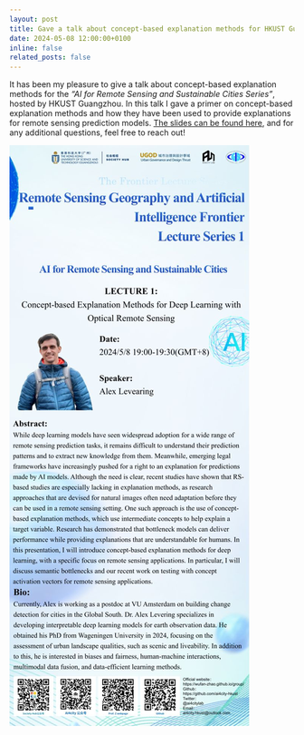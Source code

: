 ```yaml
---
layout: post
title: Gave a talk about concept-based explanation methods for HKUST Guangzhou
date: 2024-05-08 12:00:00+0100
inline: false
related_posts: false
---
```


It has been my pleasure to give a talk about concept-based explanation methods for the _“AI for Remote Sensing and Sustainable Cities Series”_, hosted by HKUST Guangzhou. In this talk I gave a primer on concept-based explanation methods and how they have been used to provide explanations for remote sensing prediction models. [The slides can be found here](https://drive.google.com/file/d/1mKuCe-jusSNjKZd2MvTo8Lxs7hG4VYQ_/view?usp=sharing), and for any additional questions, feel free to reach out!

![Presentation poster](../assets/img/news_imgs/hkust_talk.jpg)